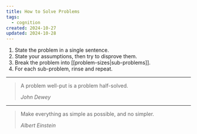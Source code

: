 ```yaml
---
title: How to Solve Problems
tags:
  - cognition
created: 2024-10-27
updated: 2024-10-28
---
```


1. State the problem in a single sentence.
2. State your assumptions, then try to disprove them.
3. Break the problem into [[problem-sizes|sub-problems]].
4. For each sub-problem, rinse and repeat.

---

> A problem well-put is a problem half-solved.
> 
> <cite>John Dewey</cite>

---

> Make everything as simple as possible, and no simpler.
> 
> <cite>Albert Einstein</cite>
